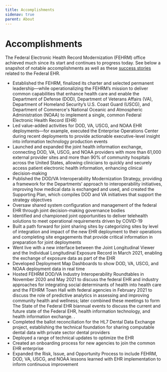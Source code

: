 ```yaml
---
title: Accomplishments
sidenav: true
parent: About
---
```

# Accomplishments

The Federal Electronic Health Record Modernization (FEHRM) office achieved much since its start and continues to progress today. See below a snapshot of notable accomplishments as well as these [success stories](/success-stories) related to the Federal EHR.

- Established the FEHRM, finalized its charter and selected permanent leadership—while operationalizing the FEHRM’s mission to deliver common capabilities that enhance health care and enable the Department of Defense (DOD), Department of Veterans Affairs (VA), Department of Homeland Security’s U.S. Coast Guard (USCG), and Department of Commerce's National Oceanic and Atmospheric Administration (NOAA) to implement a single, common Federal Electronic Health Record (EHR)
- Led value-added activities for DOD, VA, USCG, and NOAA EHR deployments—for example, executed the Enterprise Operations Center during recent deployments to provide actionable executive-level insight into information technology production events
- Launched and expanded the joint health information exchange, connecting DOD, VA, USCG, and NOAA providers with more than 61,000 external provider sites and more than 90% of community hospitals across the United States, allowing clinicians to quickly and securely access patient electronic health information, enhancing clinical decision-making
- Published the DOD/VA Interoperability Modernization Strategy, providing a framework for the Departments’ approach to interoperability initiatives, improving how medical data is exchanged and used, and created the Supporting Plan, which compiles DOD and VA initiatives that support the strategy objectives
- Oversaw shared system configuration and management of the federal EHR through joint decision-making governance bodies
- Identified and championed joint opportunities to deliver telehealth solutions to meet operational requirements driven by COVID-19
- Built a path forward for joint sharing sites by categorizing sites by level of integration and impact of the new EHR deployment to their operations and completing site engagements that provide critical information in preparation for joint deployments
- Went live with a new interface between the Joint Longitudinal Viewer and the Individual Longitudinal Exposure Record in March 2021, enabling the exchange of exposure data as part of the EHR
- Developed Deployment Map Dashboards to show DOD, VA, USCG, and NOAA deployment data in real time
- Hosted FEHRM DOD/VA Industry Interoperability Roundtables in November 2020 and May 2021 to discuss the federal EHR and industry approaches for integrating social determinants of health into health care and the FEHRM Town Hall with federal agencies in February 2021 to discuss the role of predictive analytics in assessing and improving community health and wellness; later combined these meetings to form The State of the Federal EHR biannual events to discuss the current and future state of the Federal EHR, health information technology, and health information exchange.   .
- Completed the ballot reconciliation for the HL7 Dental Data Exchange project, establishing the technical foundation for sharing computable dental data with private sector dental providers
- Deployed a range of technical updates to optimize the EHR  
- Created an onboarding process for new agencies to join the common EHR enterprise
- Expanded the Risk, Issue, and Opportunity Process to include FEHRM, DOD, VA, USCG, and NOAA lessons learned with EHR implementation to inform continuous improvement




